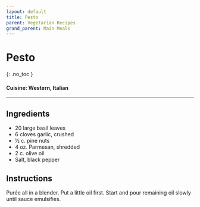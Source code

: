 ```yaml
---
layout: default
title: Pesto
parent: Vegetarian Recipes
grand_parent: Main Meals
---
```


# Pesto
{: .no_toc }

#### Cuisine: Western, Italian
---

## Ingredients
<ul>
	<li>20 large basil leaves</li>
	<li>6 cloves garlic, crushed</li>
	<li>½ c. pine nuts</li>
	<li>4 oz. Parmesan, shredded</li>
	<li>2 c. olive oil</li>
	<li>Salt, black pepper</li>
</ul>

## Instructions
Purée all in a blender. Put a little oil first. Start and pour remaining oil slowly until sauce emulsifies.